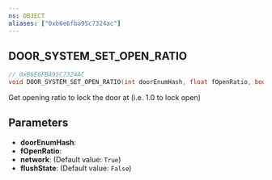 ```yaml
---
ns: OBJECT
aliases: ["0xb6e6fba95c7324ac"]
---
```

## DOOR_SYSTEM_SET_OPEN_RATIO

```c
// 0xB6E6FBA95C7324AC
void DOOR_SYSTEM_SET_OPEN_RATIO(int doorEnumHash, float fOpenRatio, bool network, bool flushState);
```

Get opening ratio to lock the door at (i.e. 1.0 to lock open)


## Parameters
* **doorEnumHash**: 
* **fOpenRatio**: 
* **network**: (Default value: `True`)
* **flushState**: (Default value: `False`)
